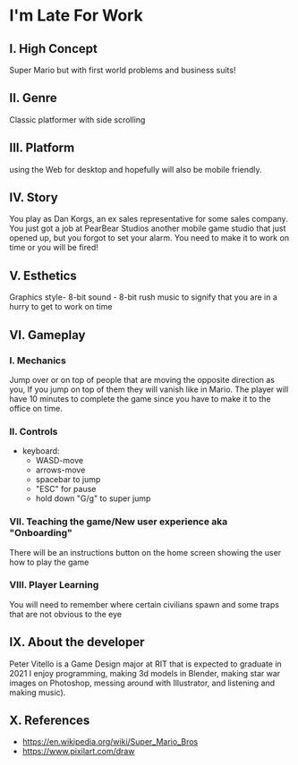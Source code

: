 # I'm Late For Work

## I. High Concept
Super Mario but with first world problems and business suits!

## II. Genre
Classic platformer with side scrolling

## III. Platform
using the Web for desktop and hopefully will also be mobile friendly.

## IV. Story
You play as Dan Korgs, an ex sales representative for some sales company. 
You just got a job at PearBear Studios another mobile game studio that just opened up, but you forgot to set your alarm. You need to make it to work on time or you will be fired!


## V. Esthetics
Graphics style- 8-bit
sound - 8-bit rush music to signify that you are in a hurry to get to work on time

## VI. Gameplay
### I. Mechanics
Jump over or on top of people that are moving the opposite direction as you, If you jump on top of them they will vanish like in Mario. The player will have 10 minutes to complete the game since you have to make it to the office on time.

### II. Controls
- keyboard:
  - WASD-move
  - arrows-move
  - spacebar to jump
  - "ESC" for pause
  - hold down "G/g" to super jump

  
### VII. Teaching the game/New user experience aka "Onboarding"
There will be an instructions button on the home screen showing the user how to play the game 
 
### VIII. Player Learning
You will need to remember where certain civilians spawn and some traps that are not obvious to the eye

## IX. About the developer
Peter Vitello is a Game Design major at RIT that is expected to graduate in 2021 I enjoy programming, making 3d models in Blender, making star war images on Photoshop, messing around with Illustrator, and listening and making music).

## X. References
- https://en.wikipedia.org/wiki/Super_Mario_Bros
- https://www.pixilart.com/draw